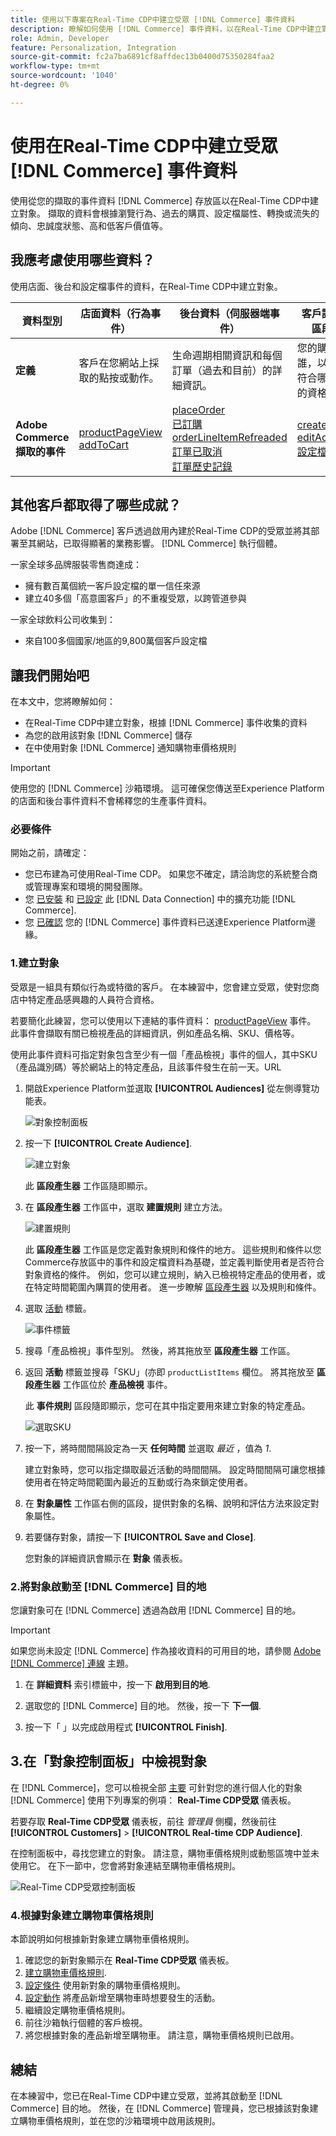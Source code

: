 ```yaml
---
title: 使用以下專案在Real-Time CDP中建立受眾 [!DNL Commerce] 事件資料
description: 瞭解如何使用 [!DNL Commerce] 事件資料，以在Real-Time CDP中建立對象
role: Admin, Developer
feature: Personalization, Integration
source-git-commit: fc2a7ba6891cf8affdec13b0400d75350284faa2
workflow-type: tm+mt
source-wordcount: '1040'
ht-degree: 0%

---
```


# 使用在Real-Time CDP中建立受眾 [!DNL Commerce] 事件資料

使用從您的擷取的事件資料 [!DNL Commerce] 存放區以在Real-Time CDP中建立對象。 擷取的資料會根據瀏覽行為、過去的購買、設定檔屬性、轉換或流失的傾向、忠誠度狀態、高和低客戶價值等。

## 我應考慮使用哪些資料？

使用店面、後台和設定檔事件的資料，在Real-Time CDP中建立對象。

| 資料型別 | 店面資料（行為事件） | 後台資料（伺服器端事件） | 客戶設定檔和區段資料 |
|---|---|---|---|
| **定義** | 客戶在您網站上採取的點按或動作。 | 生命週期相關資訊和每個訂單（過去和目前）的詳細資訊。 | 您的購物者是誰，以及他們符合哪些區段的資格。 |
| **Adobe Commerce擷取的事件** | [productPageView](events.md#productpageview)<br>[addToCart](events.md#addtocart) | [placeOrder](events.md#completecheckout)<br>[已訂購](events-backoffice.md#orderplaced)<br>[orderLineItemRefreaded](events-backoffice.md#orderlineitemrefunded)<br>[訂單已取消](events-backoffice.md#ordercancelled)<br>[訂單歷史記錄](connect-data.md#send-historical-order-data) | [createAccount](events.md#createaccount)<br>[editAccount](events.md#editaccount)<br>[設定檔記錄](events-profilerecord.md) |

## 其他客戶都取得了哪些成就？

Adobe [!DNL Commerce] 客戶透過啟用內建於Real-Time CDP的受眾並將其部署至其網站，已取得顯著的業務影響。 [!DNL Commerce] 執行個體。

一家全球多品牌服裝零售商達成：

- 擁有數百萬個統一客戶設定檔的單一信任來源
- 建立40多個「高意圖客戶」的不重複受眾，以跨管道參與

一家全球飲料公司收集到：

- 來自100多個國家/地區的9,800萬個客戶設定檔

## 讓我們開始吧

在本文中，您將瞭解如何：

- 在Real-Time CDP中建立對象，根據 [!DNL Commerce] 事件收集的資料
- 為您的啟用該對象 [!DNL Commerce] 儲存
- 在中使用對象 [!DNL Commerce] 通知購物車價格規則

>[!IMPORTANT]
>
>使用您的 [!DNL Commerce] 沙箱環境。 這可確保您傳送至Experience Platform的店面和後台事件資料不會稀釋您的生產事件資料。

### 必要條件

開始之前，請確定：

- 您已布建為可使用Real-Time CDP。 如果您不確定，請洽詢您的系統整合商或管理專案和環境的開發團隊。
- 您 [已安裝](install.md) 和 [已設定](connect-data.md) 此 [!DNL Data Connection] 中的擴充功能 [!DNL Commerce].
- 您 [已確認](connect-data.md#confirm-that-event-data-is-collected) 您的 [!DNL Commerce] 事件資料已送達Experience Platform邊緣。

### 1.建立對象

受眾是一組具有類似行為或特徵的客戶。 在本練習中，您會建立受眾，使對您商店中特定產品感興趣的人員符合資格。

若要簡化此練習，您可以使用以下連結的事件資料： [productPageView](events.md#productpageview) 事件。 此事件會擷取有關已檢視產品的詳細資訊，例如產品名稱、SKU、價格等。

使用此事件資料可指定對象包含至少有一個「產品檢視」事件的個人，其中SKU （產品識別碼）等於網站上的特定產品，且該事件發生在前一天。&#x200B;URL

1. 開啟Experience Platform並選取 **[!UICONTROL Audiences]** 從左側導覽功能表。

   ![對象控制面板](assets/audience-left-rail.png)

1. 按一下 **[!UICONTROL Create Audience]**.

   ![建立對象](assets/browse-create-audience.png)

   此 **區段產生器** 工作區隨即顯示。

1. 在 **區段產生器** 工作區中，選取 **建置規則** 建立方法。

   ![建置規則](assets/build-rule.png)

   此 **區段產生器** 工作區是您定義對象規則和條件的地方&#x200B;。 這些規則和條件以您Commerce存放區中的事件和設定檔資料為基礎，並定義判斷使用者是否符合對象資格的條件。 例如，您可以建立規則，納入已檢視特定產品的使用者，或在特定時間範圍內購買的使用者。 進一步瞭解 [區段產生器](https://experienceleague.adobe.com/en/docs/experience-platform/segmentation/ui/segment-builder) 以及規則和條件。

1. 選取 [活動](https://experienceleague.adobe.com/en/docs/experience-platform/segmentation/ui/segment-builder#events) 標籤。

   ![事件標籤](assets/audience-events-tab.png)

1. 搜尋「產品檢視」事件型別。 然後，將其拖放至 **區段產生器** 工作區。

1. 返回 **活動** 標籤並搜尋「SKU」(亦即 `productListItems` 欄位。 將其拖放至 **區段產生器** 工作區位於 **產品檢視** 事件。

   此 **事件規則** 區段隨即顯示，您可在其中指定要用來建立對象的特定產品。

   ![選取SKU](assets/audience-addsku.png)

1. 按一下，將時間間隔設定為一天 **任何時間** 並選取 *最近* ，值為 *1*.

   建立對象時，您可以指定擷取最近活動的時間間隔。 設定時間間隔可讓您根據使用者在特定時間範圍內最近的互動或行為來鎖定使用者。

1. 在 **對象屬性** 工作區右側的區段，提供對象的名稱、說明和評估方法來設定對象屬性。

1. 若要儲存對象，請按一下 **[!UICONTROL Save and Close]**.

   您對象的詳細資訊會顯示在 **對象** 儀表板。

### 2.將對象啟動至 [!DNL Commerce] 目的地

您讓對象可在 [!DNL Commerce] 透過為啟用 [!DNL Commerce] 目的地。

>[!IMPORTANT]
>
>如果您尚未設定 [!DNL Commerce] 作為接收資料的可用目的地，請參閱 [Adobe [!DNL Commerce] 連線](https://experienceleague.adobe.com/en/docs/experience-platform/destinations/catalog/personalization/adobe-commerce) 主題。

1. 在 **詳細資料** 索引標籤中，按一下 **啟用到目的地**.

1. 選取您的 [!DNL Commerce] 目的地。 然後，按一下 **下一個**.

1. 按一下「 」以完成啟用程式 **[!UICONTROL Finish]**.

## 3.在「對象控制面板」中檢視對象

在 [!DNL Commerce]，您可以檢視全部 [主要](https://experienceleague.adobe.com/en/docs/experience-platform/destinations/ui/activate/activate-edge-personalization-destinations) 可針對您的進行個人化的對象 [!DNL Commerce] 使用下列專案的例項： **Real-Time CDP受眾** 儀表板。

若要存取 **Real-Time CDP受眾** 儀表板，前往 _管理員_ 側欄，然後前往 **[!UICONTROL Customers]** > **[!UICONTROL Real-time CDP Audience]**.

在控制面板中，尋找您建立的對象。 請注意，購物車價格規則或動態區塊中並未使用它。 在下一節中，您會將對象連結至購物車價格規則。

![Real-Time CDP受眾控制面板](assets/real-time-cdp-dashboard.png)

### 4.根據對象建立購物車價格規則

本節說明如何根據新對象建立購物車價格規則。

1. 確認您的新對象顯示在 **Real-Time CDP受眾** 儀表板。
1. [建立購物車價格規則](https://experienceleague.adobe.com/en/docs/commerce-admin/marketing/promotions/cart-rules/price-rules-cart-create).
1. [設定條件](https://experienceleague.adobe.com/en/docs/commerce-admin/marketing/promotions/cart-rules/price-rules-cart-create#use-real-time-cdp-audiences-to-set-a-condition) 使用新對象的購物車價格規則。
1. [設定動作](https://experienceleague.adobe.com/en/docs/commerce-admin/marketing/promotions/cart-rules/price-rules-cart-create#step-3-define-the-actions) 將產品新增至購物車時想要發生的活動。
1. 繼續設定購物車價格規則。
1. 前往沙箱執行個體的客戶檢視。
1. 將您根據對象的產品新增至購物車。 請注意，購物車價格規則已啟用。

## 總結

在本練習中，您已在Real-Time CDP中建立受眾，並將其啟動至 [!DNL Commerce] 目的地。 然後，在 [!DNL Commerce] 管理員，您已根據該對象建立購物車價格規則，並在您的沙箱環境中啟用該規則。
